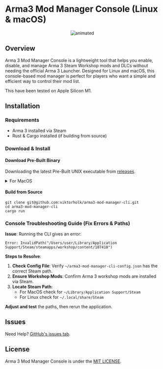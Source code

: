 # Arma3 Mod Manager Console (Linux & macOS)

<p align="center">
  <img src="https://github.com/user-attachments/assets/f5f58180-e5f4-4442-a448-c60f81df907d" alt="animated" />
</p>

## Overview

Arma 3 Mod Manager Console is a lightweight tool that helps you enable, disable, and manage Arma 3 Steam Workshop mods and DLCs without needing the official Arma 3 Launcher. Designed for Linux and macOS, this console-based mod manager is perfect for players who want a simple and efficient way to control their mod list.

This have been tested on Apple Silicon M1.

## Installation

### Requirements

- Arma 3 installed via Steam
- Rust & Cargo installed (if building from source)

### Download & Install
#### Download Pre-Built Binary

Downloading the latest Pre-Built UNIX executable from [releases](https://github.com/viktorholk/arma3-mod-manager-cli/releases).

<details><summary>For MacOS</summary>

On MacOS, you may be greeted with a security warning.
Go to Settings > Privary & Security > Security
and press Open Anyway

![image](https://github.com/user-attachments/assets/966592ac-b40a-439e-b793-70fc42070ccd)


![image](https://github.com/user-attachments/assets/6d58efce-6dff-41f9-b790-7839c2a15a36)

</details>

#### Build from Source
````
git clone git@github.com:viktorholk/arma3-mod-manager-cli.git
cd arma3-mod-manager-cli
cargo run
````

### Console Troubleshooting Guide (Fix Errors & Paths)

**Issue**: Running the CLI gives an error: 

`Error: InvalidPath("/Users/user/Library/Application Support/Steam/steamapps/workshop/content/107410")`

**Steps to Resolve**:
1. **Check Config File**: Verify `~/arma3-mod-manager-cli-config.json` has the correct Steam path.
2. **Ensure Workshop Mods**: Confirm Arma 3 workshop mods are installed via Steam.
3. **Locate Steam Path**:
   - For MacOS check for `~/Library/Application Support/Steam`
   - For Linux check for  `~/.local/share/Steam`

**Adjust and test** the paths, then rerun the application.


## Issues
Need Help? [GitHub's issues tab](https://github.com/viktorholk/script-interactor/issues).

## License
Arma 3 Mod Manager Console is under the [MIT LICENSE](LICENSE).
